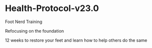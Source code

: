 # Health-Protocol-v23.0

Foot Nerd Training

Refocusing on the foundation

12 weeks to restore your feet and learn how to help others do the same
